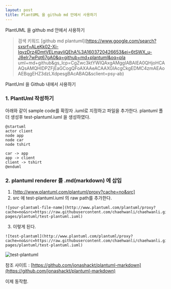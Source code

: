 ```yaml
---
layout: post
title: PlantUML 을 github md 안에서 사용하기
---
```


PlantUML 을 github md 안에서 사용하기

>검색 키워드 [github md plantuml](https://www.google.com/search?sxsrf=ALeKk02-Xi-IqyzDrz4DmtVELmavliQEhA%3A1603720426653&ei=6tSWX_u-J8eIr7wPqt67gA0&q=github+md+plantuml&oq=pla
uml+md+github&gs_lcp=CgZwc3ktYWIQAxgAMggIABAIEA0QHjoHCAAQsAMQHlDPZFjEaGCogQFoAXAAeACAAXGIAcgCkgEDMC4zmAEAoAEBqgEHZ3dzLXdpesgBAcABAQ&sclient=psy-ab)


PlantUml 을 Github 내에서 사용하기 

### 1. PlantUml 작성하기
아래와 같이 sample code를 확장자 .iuml로 지정하고 파일을 추가한다. 
plantuml 폴더 생성후 test-plantuml.iuml 을 생성하였다.

```
@startuml
actor client
node app
node car
node tshirt

car -> app
app -> client
client -> tshirt
@enduml
```

### 2. plantuml renderer 를 .md(markdown) 에 삽입
1. [http://www.plantuml.com/plantuml/proxy?cache=no&src]
2. src 에 test-plantuml.iuml 의 raw path를 추가한다.
```
![your-plantuml-file-name](http://www.plantuml.com/plantuml/proxy?cache=no&src=https://raw.githubusercontent.com/chaehwanli/chaehwanli.github.io/gh-pages/plantuml/test-plantuml.iuml)
```
3. 이렇게 된다.
```
![test-plantuml](http://www.plantuml.com/plantuml/proxy?cache=no&src=https://raw.githubusercontent.com/chaehwanli/chaehwanli.github.io/gh-pages/plantuml/test-plantuml.iuml)
```
![test-plantuml](http://www.plantuml.com/plantuml/proxy?cache=no&src=https://raw.githubusercontent.com/chaehwanli/chaehwanli.github.io/gh-pages/plantuml/test-plantuml.iuml)

참조 사이트 : [https://github.com/jonashackt/plantuml-markdown](https://github.com/jonashackt/plantuml-markdown)

이제 동작함.
